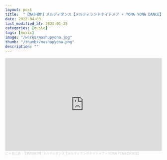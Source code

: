 ```yaml
---
layout: post
title:  "【MASHUP】メルティダンス【メルティランドナイトメア × YONA YONA DANCE】"
date: 2022-04-03
last_modified_at: 2023-01-25
categories: [music]
tags: [music]
image: "/works/mashupyona.jpg"
thumb: "/thumbs/mashupyona.png"
description: ""
---
```


<iframe width="100%" height="300" scrolling="no" frameborder="no" allow="autoplay" src="https://w.soundcloud.com/player/?url=https%3A//api.soundcloud.com/tracks/1243511494&color=%23ff5500&auto_play=false&hide_related=false&show_comments=true&show_user=true&show_reposts=false&show_teaser=true&visual=true"></iframe><div style="font-size: 10px; color: #cccccc;line-break: anywhere;word-break: normal;overflow: hidden;white-space: nowrap;text-overflow: ellipsis; font-family: Interstate,Lucida Grande,Lucida Sans Unicode,Lucida Sans,Garuda,Verdana,Tahoma,sans-serif;font-weight: 100;"><a href="https://soundcloud.com/nyaanime" title="にゃあにめ" target="_blank" style="color: #cccccc; text-decoration: none;">にゃあにめ</a> · <a href="https://soundcloud.com/nyaanime/mashup-yona-yona-dance" title="【MASHUP】メルティダンス【メルティランドナイトメア × YONA YONA DANCE】" target="_blank" style="color: #cccccc; text-decoration: none;">【MASHUP】メルティダンス【メルティランドナイトメア × YONA YONA DANCE】</a></div>
